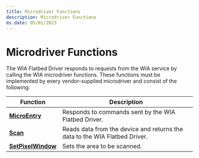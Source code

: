 ```yaml
---
title: Microdriver Functions
description: Microdriver Functions
ms.date: 05/01/2023
---
```


# Microdriver Functions

The WIA Flatbed Driver responds to requests from the WIA service by calling the WIA microdriver functions. These functions must be implemented by every vendor-supplied microdriver and consist of the following:

| Function | Description |
|--|--|
| [**MicroEntry**](/windows-hardware/drivers/ddi/wiamicro/nf-wiamicro-microentry) | Responds to commands sent by the WIA Flatbed Driver. |
| [**Scan**](/windows-hardware/drivers/ddi/wiamicro/nf-wiamicro-scan) | Reads data from the device and returns the data to the WIA Flatbed Driver. |
| [**SetPixelWindow**](/windows-hardware/drivers/ddi/wiamicro/nf-wiamicro-setpixelwindow) | Sets the area to be scanned. |
